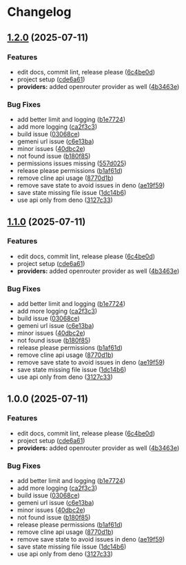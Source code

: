 # Changelog

## [1.2.0](https://github.com/nadbad/cline-key-rotator/compare/v1.1.0...v1.2.0) (2025-07-11)


### Features

* edit docs, commit lint, release please ([6c4be0d](https://github.com/nadbad/cline-key-rotator/commit/6c4be0d48c23dbd90156ceeb397b1565234cbc9e))
* project setup ([cde6a61](https://github.com/nadbad/cline-key-rotator/commit/cde6a61d964156578f5e8cc13d22f14c7b33ca97))
* **providers:** added openrouter provider as well ([4b3463e](https://github.com/nadbad/cline-key-rotator/commit/4b3463e08a87ceb0ffba5b0d23b9ea635eb275c8))


### Bug Fixes

* add better limit and logging ([b1e7724](https://github.com/nadbad/cline-key-rotator/commit/b1e7724639d2ebe7083fb87acef42e790fccd086))
* add more logging ([ca2f3c3](https://github.com/nadbad/cline-key-rotator/commit/ca2f3c350cbf3ae30320ab7d05584662393a9a14))
* build issue ([03068ce](https://github.com/nadbad/cline-key-rotator/commit/03068ce155cd6c84f406d66638e88328afbb1b30))
* gemeni url issue ([c6e13ba](https://github.com/nadbad/cline-key-rotator/commit/c6e13baadea4ddff36ed67692fcaba4d178398cb))
* minor issues ([40dbc2e](https://github.com/nadbad/cline-key-rotator/commit/40dbc2eddfed34d37a0144afe00d9ac4265dde0b))
* not found issue ([b180f85](https://github.com/nadbad/cline-key-rotator/commit/b180f85219949cb08a200f7b42d4fad56fb3f2ad))
* permissions issues missing ([557d025](https://github.com/nadbad/cline-key-rotator/commit/557d025654101b7f68c14bc6984e0eb1429719a0))
* release please permissions ([b1af61d](https://github.com/nadbad/cline-key-rotator/commit/b1af61da802dda33b92f5d8575d5011ba388649f))
* remove cline api usage ([8770d1b](https://github.com/nadbad/cline-key-rotator/commit/8770d1b141a9dbfbbf95568495673075144278fd))
* remove save state to avoid issues in deno ([ae19f59](https://github.com/nadbad/cline-key-rotator/commit/ae19f5991a36c1e5a77b19c71653648c9aee5337))
* save state missing file issue ([1dc14b6](https://github.com/nadbad/cline-key-rotator/commit/1dc14b6a7e676d32bf80a97f8335dab1faf2bfed))
* use api only from deno ([3127c33](https://github.com/nadbad/cline-key-rotator/commit/3127c332405d43d3b5d1ab22e02ac52628db692b))

## [1.1.0](https://github.com/nadbad/cline-key-rotator/compare/v1.0.0...v1.1.0) (2025-07-11)


### Features

* edit docs, commit lint, release please ([6c4be0d](https://github.com/nadbad/cline-key-rotator/commit/6c4be0d48c23dbd90156ceeb397b1565234cbc9e))
* project setup ([cde6a61](https://github.com/nadbad/cline-key-rotator/commit/cde6a61d964156578f5e8cc13d22f14c7b33ca97))
* **providers:** added openrouter provider as well ([4b3463e](https://github.com/nadbad/cline-key-rotator/commit/4b3463e08a87ceb0ffba5b0d23b9ea635eb275c8))


### Bug Fixes

* add better limit and logging ([b1e7724](https://github.com/nadbad/cline-key-rotator/commit/b1e7724639d2ebe7083fb87acef42e790fccd086))
* add more logging ([ca2f3c3](https://github.com/nadbad/cline-key-rotator/commit/ca2f3c350cbf3ae30320ab7d05584662393a9a14))
* build issue ([03068ce](https://github.com/nadbad/cline-key-rotator/commit/03068ce155cd6c84f406d66638e88328afbb1b30))
* gemeni url issue ([c6e13ba](https://github.com/nadbad/cline-key-rotator/commit/c6e13baadea4ddff36ed67692fcaba4d178398cb))
* minor issues ([40dbc2e](https://github.com/nadbad/cline-key-rotator/commit/40dbc2eddfed34d37a0144afe00d9ac4265dde0b))
* not found issue ([b180f85](https://github.com/nadbad/cline-key-rotator/commit/b180f85219949cb08a200f7b42d4fad56fb3f2ad))
* release please permissions ([b1af61d](https://github.com/nadbad/cline-key-rotator/commit/b1af61da802dda33b92f5d8575d5011ba388649f))
* remove cline api usage ([8770d1b](https://github.com/nadbad/cline-key-rotator/commit/8770d1b141a9dbfbbf95568495673075144278fd))
* remove save state to avoid issues in deno ([ae19f59](https://github.com/nadbad/cline-key-rotator/commit/ae19f5991a36c1e5a77b19c71653648c9aee5337))
* save state missing file issue ([1dc14b6](https://github.com/nadbad/cline-key-rotator/commit/1dc14b6a7e676d32bf80a97f8335dab1faf2bfed))
* use api only from deno ([3127c33](https://github.com/nadbad/cline-key-rotator/commit/3127c332405d43d3b5d1ab22e02ac52628db692b))

## 1.0.0 (2025-07-11)


### Features

* edit docs, commit lint, release please ([6c4be0d](https://github.com/nadbad/cline-key-rotator/commit/6c4be0d48c23dbd90156ceeb397b1565234cbc9e))
* project setup ([cde6a61](https://github.com/nadbad/cline-key-rotator/commit/cde6a61d964156578f5e8cc13d22f14c7b33ca97))
* **providers:** added openrouter provider as well ([4b3463e](https://github.com/nadbad/cline-key-rotator/commit/4b3463e08a87ceb0ffba5b0d23b9ea635eb275c8))


### Bug Fixes

* add better limit and logging ([b1e7724](https://github.com/nadbad/cline-key-rotator/commit/b1e7724639d2ebe7083fb87acef42e790fccd086))
* add more logging ([ca2f3c3](https://github.com/nadbad/cline-key-rotator/commit/ca2f3c350cbf3ae30320ab7d05584662393a9a14))
* build issue ([03068ce](https://github.com/nadbad/cline-key-rotator/commit/03068ce155cd6c84f406d66638e88328afbb1b30))
* gemeni url issue ([c6e13ba](https://github.com/nadbad/cline-key-rotator/commit/c6e13baadea4ddff36ed67692fcaba4d178398cb))
* minor issues ([40dbc2e](https://github.com/nadbad/cline-key-rotator/commit/40dbc2eddfed34d37a0144afe00d9ac4265dde0b))
* not found issue ([b180f85](https://github.com/nadbad/cline-key-rotator/commit/b180f85219949cb08a200f7b42d4fad56fb3f2ad))
* release please permissions ([b1af61d](https://github.com/nadbad/cline-key-rotator/commit/b1af61da802dda33b92f5d8575d5011ba388649f))
* remove cline api usage ([8770d1b](https://github.com/nadbad/cline-key-rotator/commit/8770d1b141a9dbfbbf95568495673075144278fd))
* remove save state to avoid issues in deno ([ae19f59](https://github.com/nadbad/cline-key-rotator/commit/ae19f5991a36c1e5a77b19c71653648c9aee5337))
* save state missing file issue ([1dc14b6](https://github.com/nadbad/cline-key-rotator/commit/1dc14b6a7e676d32bf80a97f8335dab1faf2bfed))
* use api only from deno ([3127c33](https://github.com/nadbad/cline-key-rotator/commit/3127c332405d43d3b5d1ab22e02ac52628db692b))
